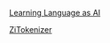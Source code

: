 <a href="LearningLanguageAsAI/index.html">  Learning Language as AI  </a>

<a href="ZiTokenizer">  ZiTokenizer   </a>